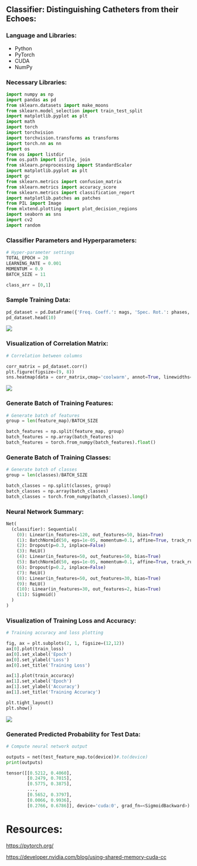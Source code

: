 ## Classifier: Distinguishing Catheters from their Echoes: 

### Language and Libraries:

* Python
* PyTorch
* CUDA
* NumPy

### Necessary Libraries:

```Python
import numpy as np 
import pandas as pd
from sklearn.datasets import make_moons
from sklearn.model_selection import train_test_split
import matplotlib.pyplot as plt
import math
import torch
import torchvision
import torchvision.transforms as transforms
import torch.nn as nn 
import os
from os import listdir
from os.path import isfile, join
from sklearn.preprocessing import StandardScaler
import matplotlib.pyplot as plt
import gc
from sklearn.metrics import confusion_matrix 
from sklearn.metrics import accuracy_score 
from sklearn.metrics import classification_report 
import matplotlib.patches as patches
from PIL import Image
from mlxtend.plotting import plot_decision_regions
import seaborn as sns
import cv2
import random
```

### Classifier Parameters and Hyperparameters:

```Python
# Hyper-parameter settings
TOTAL_EPOCH = 20
LEARNING_RATE = 0.001
MOMENTUM = 0.9
BATCH_SIZE = 11

class_arr = [0,1]
```

### Sample Training Data:

```Python
pd_dataset = pd.DataFrame({'Freq. Coeff.': mags, 'Spec. Rot.': phases, 'Spec. Dev.': sigs, 'Sector': sectors, 'Distance': distances})
pd_dataset.head(10)
```

![](images/cd1.png)

### Visualization of Correlation Matrix:

```Python
# Correlation between columns

corr_matrix = pd_dataset.corr()
plt.figure(figsize=(9, 8))
sns.heatmap(data = corr_matrix,cmap='coolwarm', annot=True, linewidths=0.2)
``` 

![](images/cd2.png)

### Generate Batch of Training Features:

```Python
# Generate batch of features
group = len(feature_map)/BATCH_SIZE

batch_features = np.split(feature_map, group)
batch_features = np.array(batch_features)
batch_features = torch.from_numpy(batch_features).float()
```

### Generate Batch of Training Classes:

```Python
# Generate batch of classes
group = len(classes)/BATCH_SIZE

batch_classes = np.split(classes, group)
batch_classes = np.array(batch_classes)
batch_classes = torch.from_numpy(batch_classes).long()
```

### Neural Network Summary:

```Python
Net(
  (classifier): Sequential(
    (0): Linear(in_features=120, out_features=50, bias=True)
    (1): BatchNorm1d(50, eps=1e-05, momentum=0.1, affine=True, track_running_stats=True)
    (2): Dropout(p=0.3, inplace=False)
    (3): ReLU()
    (4): Linear(in_features=50, out_features=50, bias=True)
    (5): BatchNorm1d(50, eps=1e-05, momentum=0.1, affine=True, track_running_stats=True)
    (6): Dropout(p=0.2, inplace=False)
    (7): ReLU()
    (8): Linear(in_features=50, out_features=30, bias=True)
    (9): ReLU()
    (10): Linear(in_features=30, out_features=2, bias=True)
    (11): Sigmoid()
  )
)
```

### Visualization of Training Loss and Accuracy:

```Python
# Training accuracy and loss plotting

fig, ax = plt.subplots(2, 1, figsize=(12,12))
ax[0].plot(train_loss)
ax[0].set_xlabel('Epoch')
ax[0].set_ylabel('Loss')
ax[0].set_title('Training Loss')

ax[1].plot(train_accuracy)
ax[1].set_xlabel('Epoch')
ax[1].set_ylabel('Accuracy')
ax[1].set_title('Training Accuracy')

plt.tight_layout()
plt.show()
```

![](images/cd3.png)

### Generated Predicted Probability for Test Data:

```Python
# Compute neural network output

outputs = net(test_feature_map.to(device))#.to(device)
print(outputs)
```

```Python
tensor([[0.5212, 0.4060],
        [0.2479, 0.7015],
        [0.5775, 0.3875],
        ...,
        [0.5652, 0.3797],
        [0.0066, 0.9936],
        [0.2766, 0.6786]], device='cuda:0', grad_fn=<SigmoidBackward>)
```

# Resources:

https://pytorch.org/

https://developer.nvidia.com/blog/using-shared-memory-cuda-cc
